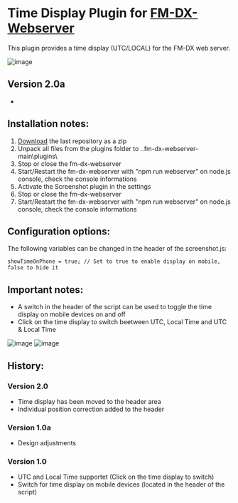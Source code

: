 # Time Display Plugin for [FM-DX-Webserver](https://github.com/NoobishSVK/fm-dx-webserver)

This plugin provides a time display (UTC/LOCAL) for the FM-DX web server.

![image](https://github.com/user-attachments/assets/85d8fb3b-d657-4376-9e06-2168bcff9206)



## Version 2.0a

- 

## Installation notes:

1. [Download](https://github.com/Highpoint2000/webserver-time/releases) the last repository as a zip
2. Unpack all files from the plugins folder to ..fm-dx-webserver-main\plugins\ 
3. Stop or close the fm-dx-webserver
4. Start/Restart the fm-dx-webserver with "npm run webserver" on node.js console, check the console informations
5. Activate the Screenshot plugin in the settings
6. Stop or close the fm-dx-webserver
7. Start/Restart the fm-dx-webserver with "npm run webserver" on node.js console, check the console informations

## Configuration options:

The following variables can be changed in the header of the screenshot.js:

    showTimeOnPhone = true; // Set to true to enable display on mobile, false to hide it 

## Important notes:

- A switch in the header of the script can be used to toggle the time display on mobile devices on and off
- Click on the time display to switch beetween UTC, Local Time and UTC & Local Time

![image](https://github.com/user-attachments/assets/bfcc70ed-2d5d-4ddc-bc0a-de1c07c9bae5)
![image](https://github.com/user-attachments/assets/39a6c1ed-251c-4686-9ddc-7e34a7da7293)

## History:

### Version 2.0

- Time display has been moved to the header area
- Individual position correction added to the header

### Version 1.0a

- Design adjustments

### Version 1.0

- UTC and Local Time supportet (Click on the time display to switch)
- Switch for time display on mobile devices (located in the header of the script)
